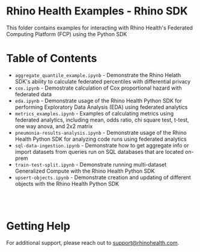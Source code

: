 # Rhino Health Examples - Rhino SDK
This folder contains examples for interacting with Rhino Health's Federated Computing Platform (FCP) using the Python SDK
<br>

# Table of Contents
- `aggregate_quantile_example.ipynb` - Demonstrate the Rhino Helath SDK's ability to calculate federated percentiles with differential privacy
- `cox.ipynb` - Demostrate calculation of Cox proportional hazard with federated data
- `eda.ipynb` - Demonstrate usage of the Rhino Health Python SDK for performing Exploratory Data Analysis (EDA) using federated analytics
- `metrics_examples.ipynb` - Examples of calculating metrics using federated analytics, including mean, odds ratio, chi square test, t-test, one way anova, and 2x2 matrix
- `pneumonia-results-analysis.ipynb` - Demonstrate usage of the Rhino Health Python SDK for analyzing code runs using federated analytics
- `sql-data-ingestion.ipynb` - Demonstrate how to get aggregate info or import datasets from queries run on SQL databases that are located on-prem
- `train-test-split.ipynb` - Demonstrate running multi-dataset Generalized Compute with the Rhino Health Python SDK
- `upsert-objects.ipynb` - Demonstrate creation and updating of different objects with the Rhino Health Python SDK

<br><br>

# Getting Help
For additional support, please reach out to [support@rhinohealth.com](mailto:support@rhinohealth.com).
